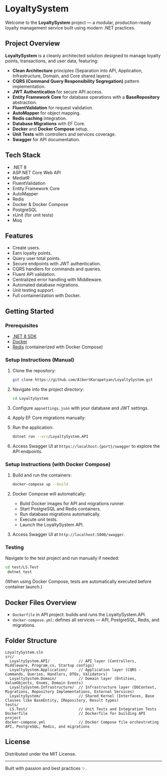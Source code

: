 ﻿# LoyaltySystem

Welcome to the **LoyaltySystem** project — a modular, production-ready loyalty management service built using modern .NET practices.

## Project Overview

**LoyaltySystem** is a cleanly architected solution designed to manage loyalty points, transactions, and user data, featuring:

- **Clean Architecture** principles (Separation into API, Application, Infrastructure, Domain, and Core shared layers).
- **CQRS (Command Query Responsibility Segregation)** pattern implementation.
- **JWT Authentication** for secure API access.
- **Entity Framework Core** for database operations with a **BaseRepository** abstraction.
- **FluentValidation** for request validation.
- **AutoMapper** for object mapping.
- **Redis caching** integration.
- **Database Migrations** with EF Core.
- **Docker** and **Docker Compose** setup.
- **Unit Tests** with controllers and services coverage.
- **Swagger** for API documentation.

## Tech Stack

- .NET 8
- ASP.NET Core Web API
- MediatR
- FluentValidation
- Entity Framework Core
- AutoMapper
- Redis
- Docker & Docker Compose
- PostgreSQL
- xUnit (for unit tests)
- Moq

## Features

- Create users.
- Earn loyalty points.
- Query user total points.
- Secure endpoints with JWT authentication.
- CQRS handlers for commands and queries.
- Fluent API validation.
- Centralized error handling with Middleware.
- Automated database migrations.
- Unit testing support.
- Full containerization with Docker.

## Getting Started

### Prerequisites

- [.NET 8 SDK](https://dotnet.microsoft.com/en-us/download/dotnet/8.0)
- [Docker](https://www.docker.com/)
- [Redis](https://redis.io/) (containerized with Docker Compose)

### Setup Instructions (Manual)

1. Clone the repository:
   ```bash
   git clone https://github.com/AlbertKarapetyan/LoyaltySystem.git
   ```

2. Navigate into the project directory:
   ```bash
   cd LoyaltySystem
   ```

3. Configure `appsettings.json` with your database and JWT settings.

4. Apply EF Core migrations manually:

5. Run the application:
   ```bash
   dotnet run --src/LoyaltySystem.API
   ```

6. Access Swagger UI at `https://localhost:{port}/swagger` to explore the API endpoints.

### Setup Instructions (with Docker Compose)

1. Build and run the containers:
   ```bash
   docker-compose up --build
   ```

2. Docker Compose will automatically:
   - Build Docker images for API and migrations runner.
   - Start PostgreSQL and Redis containers.
   - Run database migrations automatically.
   - Execute unit tests.
   - Launch the LoyaltySystem API.

3. Access Swagger UI at `http://localhost:5000/swagger`.

### Testing

Navigate to the test project and run manually if needed:
```bash
cd test/LS.Test
 dotnet test
```

(When using Docker Compose, tests are automatically executed before container launch.)

## Docker Files Overview

- `Dockerfile` in API project: builds and runs the LoyaltySystem.API.
- `docker-compose.yml`: defines all services — API, PostgreSQL, Redis, and migrations.

## Folder Structure

```
LoyaltySystem.sln
src/
  LoyaltySystem.API/             // API layer (Controllers, Middleware, Program.cs, Startup configs)
  LoyaltySystem.Application/     // Application layer (CQRS - Commands, Queries, Handlers, DTOs, Validators)
  LoyaltySystem.Domain/          // Domain layer (Entities, ValueObjects, Enums, Domain Events)
  LoyaltySystem.Infrastructure/  // Infrastructure layer (DbContext, Migrations, Repository Implementations, External Services)
  LoyaltySystem/                 // Shared Kernel (Interfaces, Base Classes like BaseEntity, IRepository, Result types)
tests/
  LS.Test/                       // Unit Tests and Integration Tests
Dockerfile                       // Dockerfile for building API project
docker-compose.yml               // Docker Compose file orchestrating API, PostgreSQL, Redis, and migrations
```

## License

Distributed under the MIT License.

---

Built with passion and best practices ✨.

